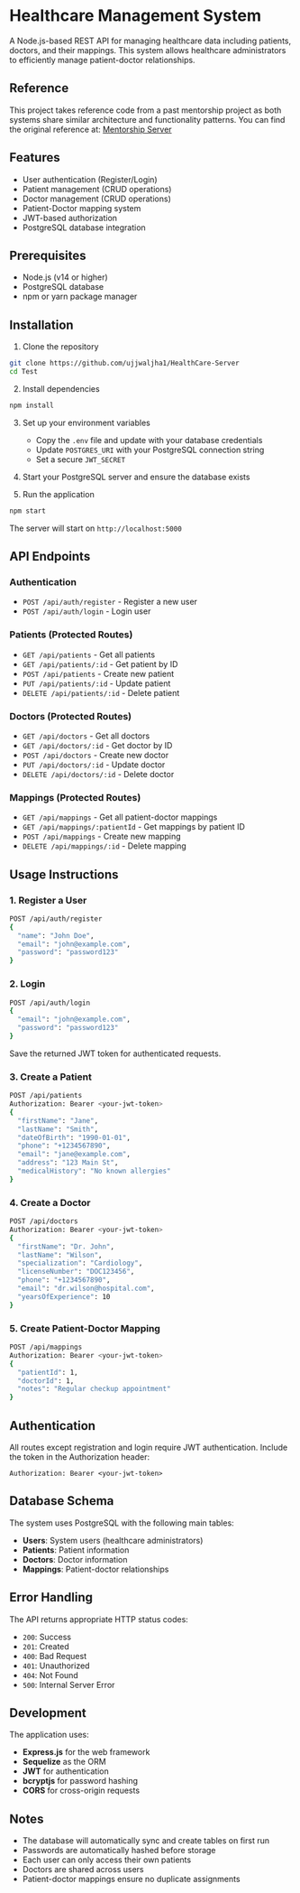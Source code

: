 # Healthcare Management System

A Node.js-based REST API for managing healthcare data including patients, doctors, and their mappings. This system allows healthcare administrators to efficiently manage patient-doctor relationships.

## Reference

This project takes reference code from a past mentorship project as both systems share similar architecture and functionality patterns. You can find the original reference at: [Mentorship Server](https://github.com/ujjwaljha1/Mentorship-server)

## Features

- User authentication (Register/Login)
- Patient management (CRUD operations)
- Doctor management (CRUD operations)
- Patient-Doctor mapping system
- JWT-based authorization
- PostgreSQL database integration

## Prerequisites

- Node.js (v14 or higher)
- PostgreSQL database
- npm or yarn package manager

## Installation

1. Clone the repository
```bash
git clone https://github.com/ujjwaljha1/HealthCare-Server
cd Test
```

2. Install dependencies
```bash
npm install
```

3. Set up your environment variables
   - Copy the `.env` file and update with your database credentials
   - Update `POSTGRES_URI` with your PostgreSQL connection string
   - Set a secure `JWT_SECRET`

4. Start your PostgreSQL server and ensure the database exists

5. Run the application
```bash
npm start
```

The server will start on `http://localhost:5000`

## API Endpoints

### Authentication
- `POST /api/auth/register` - Register a new user
- `POST /api/auth/login` - Login user

### Patients (Protected Routes)
- `GET /api/patients` - Get all patients
- `GET /api/patients/:id` - Get patient by ID
- `POST /api/patients` - Create new patient
- `PUT /api/patients/:id` - Update patient
- `DELETE /api/patients/:id` - Delete patient

### Doctors (Protected Routes)
- `GET /api/doctors` - Get all doctors
- `GET /api/doctors/:id` - Get doctor by ID
- `POST /api/doctors` - Create new doctor
- `PUT /api/doctors/:id` - Update doctor
- `DELETE /api/doctors/:id` - Delete doctor

### Mappings (Protected Routes)
- `GET /api/mappings` - Get all patient-doctor mappings
- `GET /api/mappings/:patientId` - Get mappings by patient ID
- `POST /api/mappings` - Create new mapping
- `DELETE /api/mappings/:id` - Delete mapping

## Usage Instructions

### 1. Register a User
```bash
POST /api/auth/register
{
  "name": "John Doe",
  "email": "john@example.com",
  "password": "password123"
}
```

### 2. Login
```bash
POST /api/auth/login
{
  "email": "john@example.com",
  "password": "password123"
}
```
Save the returned JWT token for authenticated requests.

### 3. Create a Patient
```bash
POST /api/patients
Authorization: Bearer <your-jwt-token>
{
  "firstName": "Jane",
  "lastName": "Smith",
  "dateOfBirth": "1990-01-01",
  "phone": "+1234567890",
  "email": "jane@example.com",
  "address": "123 Main St",
  "medicalHistory": "No known allergies"
}
```

### 4. Create a Doctor
```bash
POST /api/doctors
Authorization: Bearer <your-jwt-token>
{
  "firstName": "Dr. John",
  "lastName": "Wilson",
  "specialization": "Cardiology",
  "licenseNumber": "DOC123456",
  "phone": "+1234567890",
  "email": "dr.wilson@hospital.com",
  "yearsOfExperience": 10
}
```

### 5. Create Patient-Doctor Mapping
```bash
POST /api/mappings
Authorization: Bearer <your-jwt-token>
{
  "patientId": 1,
  "doctorId": 1,
  "notes": "Regular checkup appointment"
}
```

## Authentication

All routes except registration and login require JWT authentication. Include the token in the Authorization header:

```
Authorization: Bearer <your-jwt-token>
```

## Database Schema

The system uses PostgreSQL with the following main tables:
- **Users**: System users (healthcare administrators)
- **Patients**: Patient information
- **Doctors**: Doctor information
- **Mappings**: Patient-doctor relationships

## Error Handling

The API returns appropriate HTTP status codes:
- `200`: Success
- `201`: Created
- `400`: Bad Request
- `401`: Unauthorized
- `404`: Not Found
- `500`: Internal Server Error

## Development

The application uses:
- **Express.js** for the web framework
- **Sequelize** as the ORM
- **JWT** for authentication
- **bcryptjs** for password hashing
- **CORS** for cross-origin requests

## Notes

- The database will automatically sync and create tables on first run
- Passwords are automatically hashed before storage
- Each user can only access their own patients
- Doctors are shared across users
- Patient-doctor mappings ensure no duplicate assignments